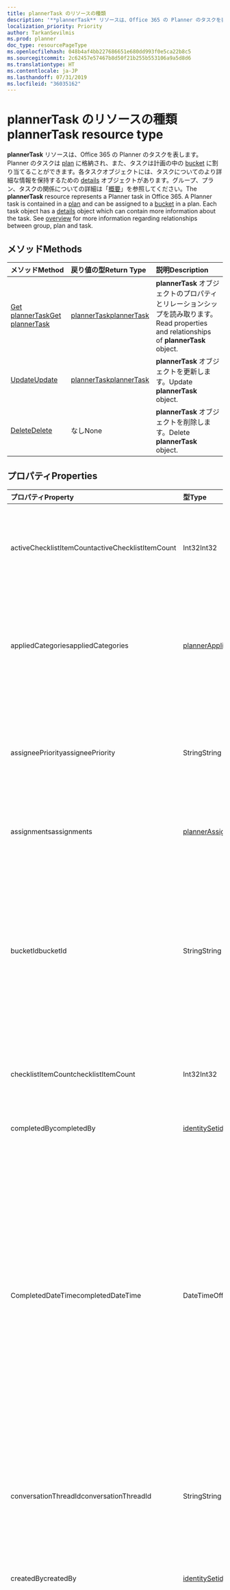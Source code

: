 ```yaml
---
title: plannerTask のリソースの種類
description: '**plannerTask** リソースは、Office 365 の Planner のタスクを表します。Planner のタスクは plan に格納され、また、タスクは計画の中の bucket に割り当てることができます。各タスクオブジェクトには、タスクについてのより詳細な情報を保持するための details オブジェクトがあります。グループ、プラン、タスクの関係についての詳細は「概要」を参照してください。'
localization_priority: Priority
author: TarkanSevilmis
ms.prod: planner
doc_type: resourcePageType
ms.openlocfilehash: 048b4af4bb227686651e680dd993f0e5ca22b8c5
ms.sourcegitcommit: 2c62457e57467b8d50f21b255b553106a9a5d8d6
ms.translationtype: HT
ms.contentlocale: ja-JP
ms.lasthandoff: 07/31/2019
ms.locfileid: "36035162"
---
```

# <a name="plannertask-resource-type"></a><span data-ttu-id="56cbc-106">plannerTask のリソースの種類</span><span class="sxs-lookup"><span data-stu-id="56cbc-106">plannerTask resource type</span></span>

<span data-ttu-id="56cbc-p102">**plannerTask** リソースは、Office 365 の Planner のタスクを表します。Planner のタスクは [plan](plannerplan.md) に格納され、また、タスクは計画の中の [bucket](plannerbucket.md) に割り当てることができます。各タスクオブジェクトには、タスクについてのより詳細な情報を保持するための [details](plannertaskdetails.md) オブジェクトがあります。グループ、プラン、タスクの関係についての詳細は「[概要](planner-overview.md)」を参照してください。</span><span class="sxs-lookup"><span data-stu-id="56cbc-p102">The **plannerTask** resource represents a Planner task in Office 365. A Planner task is contained in a [plan](plannerplan.md) and can be assigned to a [bucket](plannerbucket.md) in a plan. Each task object has a [details](plannertaskdetails.md) object which can contain more information about the task. See [overview](planner-overview.md) for more information regarding relationships between group, plan and task.</span></span>


## <a name="methods"></a><span data-ttu-id="56cbc-111">メソッド</span><span class="sxs-lookup"><span data-stu-id="56cbc-111">Methods</span></span>

| <span data-ttu-id="56cbc-112">メソッド</span><span class="sxs-lookup"><span data-stu-id="56cbc-112">Method</span></span>           | <span data-ttu-id="56cbc-113">戻り値の型</span><span class="sxs-lookup"><span data-stu-id="56cbc-113">Return Type</span></span>    |<span data-ttu-id="56cbc-114">説明</span><span class="sxs-lookup"><span data-stu-id="56cbc-114">Description</span></span>|
|:---------------|:--------|:----------|
|[<span data-ttu-id="56cbc-115">Get plannerTask</span><span class="sxs-lookup"><span data-stu-id="56cbc-115">Get plannerTask</span></span>](../api/plannertask-get.md) | [<span data-ttu-id="56cbc-116">plannerTask</span><span class="sxs-lookup"><span data-stu-id="56cbc-116">plannerTask</span></span>](plannertask.md) |<span data-ttu-id="56cbc-117">**plannerTask** オブジェクトのプロパティとリレーションシップを読み取ります。</span><span class="sxs-lookup"><span data-stu-id="56cbc-117">Read properties and relationships of **plannerTask** object.</span></span>|
|[<span data-ttu-id="56cbc-118">Update</span><span class="sxs-lookup"><span data-stu-id="56cbc-118">Update</span></span>](../api/plannertask-update.md) | [<span data-ttu-id="56cbc-119">plannerTask</span><span class="sxs-lookup"><span data-stu-id="56cbc-119">plannerTask</span></span>](plannertask.md) |<span data-ttu-id="56cbc-120">**plannerTask** オブジェクトを更新します。</span><span class="sxs-lookup"><span data-stu-id="56cbc-120">Update **plannerTask** object.</span></span> |
|[<span data-ttu-id="56cbc-121">Delete</span><span class="sxs-lookup"><span data-stu-id="56cbc-121">Delete</span></span>](../api/plannertask-delete.md) | <span data-ttu-id="56cbc-122">なし</span><span class="sxs-lookup"><span data-stu-id="56cbc-122">None</span></span> |<span data-ttu-id="56cbc-123">**plannerTask** オブジェクトを削除します。</span><span class="sxs-lookup"><span data-stu-id="56cbc-123">Delete **plannerTask** object.</span></span> |

## <a name="properties"></a><span data-ttu-id="56cbc-124">プロパティ</span><span class="sxs-lookup"><span data-stu-id="56cbc-124">Properties</span></span>
| <span data-ttu-id="56cbc-125">プロパティ</span><span class="sxs-lookup"><span data-stu-id="56cbc-125">Property</span></span>     | <span data-ttu-id="56cbc-126">型</span><span class="sxs-lookup"><span data-stu-id="56cbc-126">Type</span></span>   |<span data-ttu-id="56cbc-127">説明</span><span class="sxs-lookup"><span data-stu-id="56cbc-127">Description</span></span>|
|:---------------|:--------|:----------|
|<span data-ttu-id="56cbc-128">activeChecklistItemCount</span><span class="sxs-lookup"><span data-stu-id="56cbc-128">activeChecklistItemCount</span></span>|<span data-ttu-id="56cbc-129">Int32</span><span class="sxs-lookup"><span data-stu-id="56cbc-129">Int32</span></span>|<span data-ttu-id="56cbc-130">チェックリストの項目数。値が `false` である場合は、不完全な項目があることを示します。</span><span class="sxs-lookup"><span data-stu-id="56cbc-130">Number of checklist items with value set to `false`, representing incomplete items.</span></span>|
|<span data-ttu-id="56cbc-131">appliedCategories</span><span class="sxs-lookup"><span data-stu-id="56cbc-131">appliedCategories</span></span>|[<span data-ttu-id="56cbc-132">plannerAppliedCategories</span><span class="sxs-lookup"><span data-stu-id="56cbc-132">plannerAppliedCategories</span></span>](plannerappliedcategories.md)|<span data-ttu-id="56cbc-p103">タスクが適用されているカテゴリ。可能な値については、「[適用されるカテゴリ](plannerappliedcategories.md)」を参照してください。</span><span class="sxs-lookup"><span data-stu-id="56cbc-p103">The categories to which the task has been applied. See [applied Categories](plannerappliedcategories.md) for possible values.</span></span>|
|<span data-ttu-id="56cbc-135">assigneePriority</span><span class="sxs-lookup"><span data-stu-id="56cbc-135">assigneePriority</span></span>|<span data-ttu-id="56cbc-136">String</span><span class="sxs-lookup"><span data-stu-id="56cbc-136">String</span></span>|<span data-ttu-id="56cbc-p104">リスト ビューでこの種類の項目の順序付けに使用するヒント。形式は[ここ](planner-order-hint-format.md)の説明に従って定義されます。</span><span class="sxs-lookup"><span data-stu-id="56cbc-p104">Hint used to order items of this type in a list view. The format is defined as outlined [here](planner-order-hint-format.md).</span></span>|
|<span data-ttu-id="56cbc-139">assignments</span><span class="sxs-lookup"><span data-stu-id="56cbc-139">assignments</span></span>|[<span data-ttu-id="56cbc-140">plannerAssignments</span><span class="sxs-lookup"><span data-stu-id="56cbc-140">plannerAssignments</span></span>](plannerassignments.md)|<span data-ttu-id="56cbc-141">タスクが割り当てられている一連の担当者。</span><span class="sxs-lookup"><span data-stu-id="56cbc-141">The set of assignees the task is assigned to.</span></span>|
|<span data-ttu-id="56cbc-142">bucketId</span><span class="sxs-lookup"><span data-stu-id="56cbc-142">bucketId</span></span>|<span data-ttu-id="56cbc-143">String</span><span class="sxs-lookup"><span data-stu-id="56cbc-143">String</span></span>|<span data-ttu-id="56cbc-144">タスクが属しているバケット ID。</span><span class="sxs-lookup"><span data-stu-id="56cbc-144">Bucket ID to which the task belongs.</span></span> <span data-ttu-id="56cbc-145">バケットは、タスクが存在している計画に含まれている必要があります。</span><span class="sxs-lookup"><span data-stu-id="56cbc-145">The bucket needs to be in the plan that the task is in.</span></span> <span data-ttu-id="56cbc-146">28 文字長で、大文字と小文字の区別があります。</span><span class="sxs-lookup"><span data-stu-id="56cbc-146">It is 28 characters long and case-sensitive.</span></span> <span data-ttu-id="56cbc-147">[書式検証](planner-identifiers-disclaimer.md)はサービスによって行われます。</span><span class="sxs-lookup"><span data-stu-id="56cbc-147">[Format validation](planner-identifiers-disclaimer.md) is done on the service.</span></span> |
|<span data-ttu-id="56cbc-148">checklistItemCount</span><span class="sxs-lookup"><span data-stu-id="56cbc-148">checklistItemCount</span></span>|<span data-ttu-id="56cbc-149">Int32</span><span class="sxs-lookup"><span data-stu-id="56cbc-149">Int32</span></span>|<span data-ttu-id="56cbc-150">タスクに存在するチェックリストの項目の数です。</span><span class="sxs-lookup"><span data-stu-id="56cbc-150">Number of checklist items that are present on the task.</span></span>|
|<span data-ttu-id="56cbc-151">completedBy</span><span class="sxs-lookup"><span data-stu-id="56cbc-151">completedBy</span></span>|[<span data-ttu-id="56cbc-152">identitySet</span><span class="sxs-lookup"><span data-stu-id="56cbc-152">identitySet</span></span>](identityset.md)|<span data-ttu-id="56cbc-153">タスクを完了したユーザーの ID。</span><span class="sxs-lookup"><span data-stu-id="56cbc-153">Identity of the user that completed the task.</span></span>|
|<span data-ttu-id="56cbc-154">CompletedDateTime</span><span class="sxs-lookup"><span data-stu-id="56cbc-154">completedDateTime</span></span>|<span data-ttu-id="56cbc-155">DateTimeOffset</span><span class="sxs-lookup"><span data-stu-id="56cbc-155">DateTimeOffset</span></span>|<span data-ttu-id="56cbc-p106">読み取り専用。タスクの `'percentComplete'` が `'100'` にセットされる日時。Timestamp 型は、ISO 8601 形式を使用して日付と時刻の情報を表し、必ず UTC 時間です。たとえば、2014 年 1 月 1 日午前 0 時 (UTC) は、次のようになります。`'2014-01-01T00:00:00Z'`</span><span class="sxs-lookup"><span data-stu-id="56cbc-p106">Read-only. Date and time at which the `'percentComplete'` of the task is set to `'100'`. The Timestamp type represents date and time information using ISO 8601 format and is always in UTC time. For example, midnight UTC on Jan 1, 2014 would look like this: `'2014-01-01T00:00:00Z'`</span></span>|
|<span data-ttu-id="56cbc-160">conversationThreadId</span><span class="sxs-lookup"><span data-stu-id="56cbc-160">conversationThreadId</span></span>|<span data-ttu-id="56cbc-161">String</span><span class="sxs-lookup"><span data-stu-id="56cbc-161">String</span></span>|<span data-ttu-id="56cbc-p107">タスク内の会話のスレッド ID。これは、グループ内に作成された会話スレッド オブジェクトの ID です。</span><span class="sxs-lookup"><span data-stu-id="56cbc-p107">Thread ID of the conversation on the task. This is the ID of the conversation thread object created in the group.</span></span>|
|<span data-ttu-id="56cbc-164">createdBy</span><span class="sxs-lookup"><span data-stu-id="56cbc-164">createdBy</span></span>|[<span data-ttu-id="56cbc-165">identitySet</span><span class="sxs-lookup"><span data-stu-id="56cbc-165">identitySet</span></span>](identityset.md)|<span data-ttu-id="56cbc-166">タスクを作成したユーザーの ID。</span><span class="sxs-lookup"><span data-stu-id="56cbc-166">Identity of the user that created the task.</span></span>|
|<span data-ttu-id="56cbc-167">createdDateTime</span><span class="sxs-lookup"><span data-stu-id="56cbc-167">createdDateTime</span></span>|<span data-ttu-id="56cbc-168">DateTimeOffset</span><span class="sxs-lookup"><span data-stu-id="56cbc-168">DateTimeOffset</span></span>|<span data-ttu-id="56cbc-p108">読み取り専用。タスクが作成された日時。Timestamp 型は、ISO 8601 形式を使用して日付と時刻の情報を表し、必ず UTC 時間です。たとえば、2014 年 1 月 1 日午前 0 時 (UTC) は、次のようになります。`'2014-01-01T00:00:00Z'`</span><span class="sxs-lookup"><span data-stu-id="56cbc-p108">Read-only. Date and time at which the task is created. The Timestamp type represents date and time information using ISO 8601 format and is always in UTC time. For example, midnight UTC on Jan 1, 2014 would look like this: `'2014-01-01T00:00:00Z'`</span></span>|
|<span data-ttu-id="56cbc-173">dueDateTime</span><span class="sxs-lookup"><span data-stu-id="56cbc-173">dueDateTime</span></span>|<span data-ttu-id="56cbc-174">DateTimeOffset</span><span class="sxs-lookup"><span data-stu-id="56cbc-174">DateTimeOffset</span></span>|<span data-ttu-id="56cbc-p109">タスクが期限切れになる日時。Timestamp 型は、ISO 8601 形式を使用して日付と時刻の情報を表し、必ず UTC 時間です。たとえば、2014 年 1 月 1 日午前 0 時 (UTC) は、次のようになります。`'2014-01-01T00:00:00Z'`</span><span class="sxs-lookup"><span data-stu-id="56cbc-p109">Date and time at which the task is due. The Timestamp type represents date and time information using ISO 8601 format and is always in UTC time. For example, midnight UTC on Jan 1, 2014 would look like this: `'2014-01-01T00:00:00Z'`</span></span>|
|<span data-ttu-id="56cbc-178">hasDescription</span><span class="sxs-lookup"><span data-stu-id="56cbc-178">hasDescription</span></span>|<span data-ttu-id="56cbc-179">Boolean</span><span class="sxs-lookup"><span data-stu-id="56cbc-179">Boolean</span></span>|<span data-ttu-id="56cbc-p110">読み取り専用。タスクの details オブジェクトが保持する説明が空でない場合、値は `true` になり、そうでない場合は `false` になります。</span><span class="sxs-lookup"><span data-stu-id="56cbc-p110">Read-only. Value is `true` if the details object of the task has a non-empty description and `false` otherwise.</span></span>|
|<span data-ttu-id="56cbc-182">id</span><span class="sxs-lookup"><span data-stu-id="56cbc-182">id</span></span>|<span data-ttu-id="56cbc-183">String</span><span class="sxs-lookup"><span data-stu-id="56cbc-183">String</span></span>|<span data-ttu-id="56cbc-184">読み取り専用。</span><span class="sxs-lookup"><span data-stu-id="56cbc-184">Read-only.</span></span> <span data-ttu-id="56cbc-185">タスクの ID。</span><span class="sxs-lookup"><span data-stu-id="56cbc-185">ID of the task.</span></span> <span data-ttu-id="56cbc-186">28 文字長で、大文字と小文字の区別があります。</span><span class="sxs-lookup"><span data-stu-id="56cbc-186">It is 28 characters long and case-sensitive.</span></span> <span data-ttu-id="56cbc-187">[書式検証](planner-identifiers-disclaimer.md)はサービスによって行われます。</span><span class="sxs-lookup"><span data-stu-id="56cbc-187">[Format validation](planner-identifiers-disclaimer.md) is done on the service.</span></span>|
|<span data-ttu-id="56cbc-188">orderHint</span><span class="sxs-lookup"><span data-stu-id="56cbc-188">orderHint</span></span>|<span data-ttu-id="56cbc-189">String</span><span class="sxs-lookup"><span data-stu-id="56cbc-189">String</span></span>|<span data-ttu-id="56cbc-p112">リスト ビューでこの種類の項目の順序付けに使用するヒント。形式は[ここ](planner-order-hint-format.md)の説明に従って定義されます。</span><span class="sxs-lookup"><span data-stu-id="56cbc-p112">Hint used to order items of this type in a list view. The format is defined as outlined [here](planner-order-hint-format.md).</span></span>|
|<span data-ttu-id="56cbc-192">percentComplete</span><span class="sxs-lookup"><span data-stu-id="56cbc-192">percentComplete</span></span>|<span data-ttu-id="56cbc-193">Int32</span><span class="sxs-lookup"><span data-stu-id="56cbc-193">Int32</span></span>|<span data-ttu-id="56cbc-p113">タスクの完了の割合。`100` に設定すると、タスクが完了したと見なされます。</span><span class="sxs-lookup"><span data-stu-id="56cbc-p113">Percentage of task completion. When set to `100`, the task is considered completed.</span></span> |
|<span data-ttu-id="56cbc-196">planId</span><span class="sxs-lookup"><span data-stu-id="56cbc-196">planId</span></span>|<span data-ttu-id="56cbc-197">String</span><span class="sxs-lookup"><span data-stu-id="56cbc-197">String</span></span>|<span data-ttu-id="56cbc-198">タスクが属している計画 ID。</span><span class="sxs-lookup"><span data-stu-id="56cbc-198">Plan ID to which the task belongs.</span></span>|
|<span data-ttu-id="56cbc-199">previewType</span><span class="sxs-lookup"><span data-stu-id="56cbc-199">previewType</span></span>|<span data-ttu-id="56cbc-200">String</span><span class="sxs-lookup"><span data-stu-id="56cbc-200">String</span></span>|<span data-ttu-id="56cbc-201">タスクに表示されるプレビューの種類を設定します。</span><span class="sxs-lookup"><span data-stu-id="56cbc-201">This sets the type of preview that shows up on the task.</span></span> <span data-ttu-id="56cbc-202">使用可能な値: `automatic`、`noPreview`、`checklist`、`description`、`reference`。</span><span class="sxs-lookup"><span data-stu-id="56cbc-202">The possible values are: `automatic`, `noPreview`, `checklist`, `description`, `reference`.</span></span>|
|<span data-ttu-id="56cbc-203">referenceCount</span><span class="sxs-lookup"><span data-stu-id="56cbc-203">referenceCount</span></span>|<span data-ttu-id="56cbc-204">Int32</span><span class="sxs-lookup"><span data-stu-id="56cbc-204">Int32</span></span>|<span data-ttu-id="56cbc-205">タスクに上に存在している外部への参照の数。</span><span class="sxs-lookup"><span data-stu-id="56cbc-205">Number of external references that exist on the task.</span></span>|
|<span data-ttu-id="56cbc-206">startDateTime</span><span class="sxs-lookup"><span data-stu-id="56cbc-206">startDateTime</span></span>|<span data-ttu-id="56cbc-207">DateTimeOffset</span><span class="sxs-lookup"><span data-stu-id="56cbc-207">DateTimeOffset</span></span>|<span data-ttu-id="56cbc-p115">タスクが開始される日時。Timestamp 型は、ISO 8601 形式を使用して日付と時刻の情報を表し、必ず UTC 時間です。たとえば、2014 年 1 月 1 日午前 0 時 (UTC) は、次のようになります。`'2014-01-01T00:00:00Z'`</span><span class="sxs-lookup"><span data-stu-id="56cbc-p115">Date and time at which the task starts. The Timestamp type represents date and time information using ISO 8601 format and is always in UTC time. For example, midnight UTC on Jan 1, 2014 would look like this: `'2014-01-01T00:00:00Z'`</span></span>|
|<span data-ttu-id="56cbc-211">title</span><span class="sxs-lookup"><span data-stu-id="56cbc-211">title</span></span>|<span data-ttu-id="56cbc-212">String</span><span class="sxs-lookup"><span data-stu-id="56cbc-212">String</span></span>|<span data-ttu-id="56cbc-213">タスクのタイトル。</span><span class="sxs-lookup"><span data-stu-id="56cbc-213">Title of the task.</span></span>|

## <a name="relationships"></a><span data-ttu-id="56cbc-214">リレーションシップ</span><span class="sxs-lookup"><span data-stu-id="56cbc-214">Relationships</span></span>
| <span data-ttu-id="56cbc-215">リレーションシップ</span><span class="sxs-lookup"><span data-stu-id="56cbc-215">Relationship</span></span> | <span data-ttu-id="56cbc-216">型</span><span class="sxs-lookup"><span data-stu-id="56cbc-216">Type</span></span>   |<span data-ttu-id="56cbc-217">説明</span><span class="sxs-lookup"><span data-stu-id="56cbc-217">Description</span></span>|
|:---------------|:--------|:----------|
|<span data-ttu-id="56cbc-218">assignedToTaskBoardFormat</span><span class="sxs-lookup"><span data-stu-id="56cbc-218">assignedToTaskBoardFormat</span></span>|[<span data-ttu-id="56cbc-219">plannerAssignedToTaskBoardTaskFormat</span><span class="sxs-lookup"><span data-stu-id="56cbc-219">plannerAssignedToTaskBoardTaskFormat</span></span>](plannerassignedtotaskboardtaskformat.md)| <span data-ttu-id="56cbc-p116">読み取り専用。Null 許容型。assignedTo 別にグループ化されるときに、タスク ボード ビューにタスクを正しくレンダリングするために使用されます。</span><span class="sxs-lookup"><span data-stu-id="56cbc-p116">Read-only. Nullable. Used to render the task correctly in the task board view when grouped by assignedTo.</span></span>|
|<span data-ttu-id="56cbc-223">bucketTaskBoardFormat</span><span class="sxs-lookup"><span data-stu-id="56cbc-223">bucketTaskBoardFormat</span></span>|[<span data-ttu-id="56cbc-224">plannerBucketTaskBoardTaskFormat</span><span class="sxs-lookup"><span data-stu-id="56cbc-224">plannerBucketTaskBoardTaskFormat</span></span>](plannerbuckettaskboardtaskformat.md)| <span data-ttu-id="56cbc-p117">読み取り専用。Null 許容型。バケット別にグループ化されるときに、タスク ボード ビューにタスクを正しくレンダリングするために使用されます。</span><span class="sxs-lookup"><span data-stu-id="56cbc-p117">Read-only. Nullable. Used to render the task correctly in the task board view when grouped by bucket.</span></span>|
|<span data-ttu-id="56cbc-228">詳細</span><span class="sxs-lookup"><span data-stu-id="56cbc-228">details</span></span>|[<span data-ttu-id="56cbc-229">plannerTaskDetails</span><span class="sxs-lookup"><span data-stu-id="56cbc-229">plannerTaskDetails</span></span>](plannertaskdetails.md)| <span data-ttu-id="56cbc-p118">読み取り専用。Null 許容型。タスクに関する追加の詳細。</span><span class="sxs-lookup"><span data-stu-id="56cbc-p118">Read-only. Nullable. Additional details about the task.</span></span>|
|<span data-ttu-id="56cbc-233">progressTaskBoardFormat</span><span class="sxs-lookup"><span data-stu-id="56cbc-233">progressTaskBoardFormat</span></span>|[<span data-ttu-id="56cbc-234">plannerProgressTaskBoardTaskFormat</span><span class="sxs-lookup"><span data-stu-id="56cbc-234">plannerProgressTaskBoardTaskFormat</span></span>](plannerprogresstaskboardtaskformat.md)| <span data-ttu-id="56cbc-p119">読み取り専用。Null 許容型。進捗状態別にグループ化されるときに、タスク ボード ビューにタスクを正しくレンダリングするために使用されます。</span><span class="sxs-lookup"><span data-stu-id="56cbc-p119">Read-only. Nullable. Used to render the task correctly in the task board view when grouped by progress.</span></span>|

## <a name="json-representation"></a><span data-ttu-id="56cbc-238">JSON 表記</span><span class="sxs-lookup"><span data-stu-id="56cbc-238">JSON representation</span></span>
<span data-ttu-id="56cbc-239">以下は、リソースの JSON 表記です。</span><span class="sxs-lookup"><span data-stu-id="56cbc-239">Here is a JSON representation of the resource.</span></span>

<!-- {
  "blockType": "resource",
  "baseType": "microsoft.graph.entity",
  "optionalProperties": [

  ],
  "@odata.type": "microsoft.graph.plannerTask"
}-->

```json
{
  "activeChecklistItemCount": 1024,
  "appliedCategories": {"@odata.type": "microsoft.graph.plannerAppliedCategories"},
  "assigneePriority": "String",
  "assignments": {"@odata.type": "microsoft.graph.plannerAssignments"},
  "bucketId": "String",
  "checklistItemCount": 1024,
  "completedBy": {"@odata.type": "microsoft.graph.identitySet"},
  "completedDateTime": "String (timestamp)",
  "conversationThreadId": "String",
  "createdBy": {"@odata.type": "microsoft.graph.identitySet"},
  "createdDateTime": "String (timestamp)",
  "dueDateTime": "String (timestamp)",
  "hasDescription": true,
  "id": "String (identifier)",
  "orderHint": "String",
  "percentComplete": 1024,
  "planId": "String",
  "previewType": "String",
  "referenceCount": 1024,
  "startDateTime": "String (timestamp)",
  "title": "String"
}

```

<!-- uuid: 8fcb5dbc-d5aa-4681-8e31-b001d5168d79
2015-10-25 14:57:30 UTC -->
<!-- {
  "type": "#page.annotation",
  "description": "plannerTask resource",
  "keywords": "",
  "section": "documentation",
  "tocPath": ""
}-->
